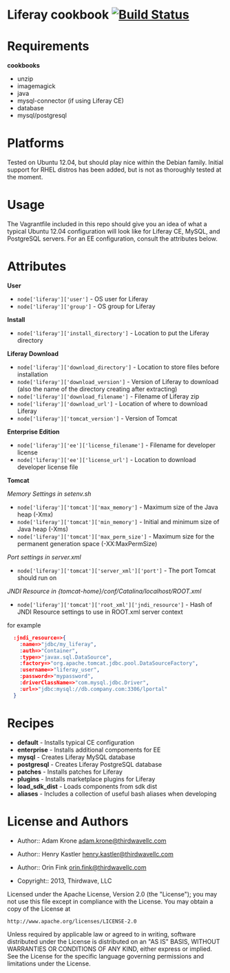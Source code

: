 # Liferay cookbook [![Build Status](https://secure.travis-ci.org/thirdwavellc/chef-liferay.png)](http://travis-ci.org/thirdwavellc/chef-liferay)

# Requirements

**cookbooks**

* unzip
* imagemagick
* java
* mysql-connector (if using Liferay CE)
* database
* mysql/postgresql

# Platforms

Tested on Ubuntu 12.04, but should play nice within the Debian family. Initial support for RHEL distros has been added, but is not as thoroughly tested at the moment.

# Usage

The Vagrantfile included in this repo should give you an idea of what a typical Ubuntu 12.04 configuration will look like for Liferay CE, MySQL, and PostgreSQL servers. For an EE configuration, consult the attributes below.

# Attributes

**User**

* `node['liferay']['user']` - OS user for Liferay
* `node['liferay']['group']` - OS group for Liferay

**Install**

* `node['liferay']['install_directory']` - Location to put the Liferay directory


**Liferay Download**

* `node['liferay']['download_directory']` - Location to store files before installation
* `node['liferay']['download_version']` - Version of Liferay to download (also the name of the directory creating after extracting)
* `node['liferay']['download_filename']` - Filename of Liferay zip
* `node['liferay']['download_url']` - Location of where to download Liferay
* `node['liferay']['tomcat_version']` - Version of Tomcat

**Enterprise Edition**

* `node['liferay']['ee']['license_filename']` - Filename for developer license
* `node['liferay']['ee']['license_url']` - Location to download developer license file

**Tomcat**

*Memory Settings in setenv.sh*
* `node['liferay']['tomcat']['max_memory']` - Maximum size of the Java heap (-Xmx)
* `node['liferay']['tomcat']['min_memory']` - Initial and minimum size of Java heap (-Xms)
* `node['liferay']['tomcat']['max_perm_size']` -  Maximum size for the permanent generation space (-XX:MaxPermSize)

*Port settings in server.xml*
* `node['liferay']['tomcat']['server_xml']['port']` - The port Tomcat should run on

*JNDI Resource in {tomcat-home}/conf/Catalina/localhost/ROOT.xml*
* `node['liferay']['tomcat']['root_xml']['jndi_resource']` - Hash of JNDI Resource settings to use in ROOT.xml server context

for example
```json
  :jndi_resource=>{
    :name=>"jdbc/my_liferay",
    :auth=>"Container",
    :type=>"javax.sql.DataSource",
    :factory=>"org.apache.tomcat.jdbc.pool.DataSourceFactory",
    :username=>"liferay_user",
    :password=>"mypassword",
    :driverClassName=>"com.mysql.jdbc.Driver",
    :url=>"jdbc:mysql://db.company.com:3306/lportal"
  }
```

# Recipes

* **default** - Installs typical CE configuration
* **enterprise** - Installs additional compoments for EE
* **mysql** - Creates Liferay MySQL database
* **postgresql** - Creates Liferay PostgreSQL database 
* **patches** - Installs patches for Liferay
* **plugins** - Installs marketplace plugins for Liferay
* **load_sdk_dist** - Loads components from sdk dist
* **aliases** - Includes a collection of useful bash aliases when developing

# License and Authors

* Author:: Adam Krone <adam.krone@thirdwavellc.com>
* Author:: Henry Kastler <henry.kastler@thirdwavellc.com>
* Author:: Orin Fink <orin.fink@thirdwavellc.com>

* Copyright:: 2013, Thirdwave, LLC

Licensed under the Apache License, Version 2.0 (the "License");
you may not use this file except in compliance with the License.
You may obtain a copy of the License at

    http://www.apache.org/licenses/LICENSE-2.0

Unless required by applicable law or agreed to in writing, software
distributed under the License is distributed on an "AS IS" BASIS,
WITHOUT WARRANTIES OR CONDITIONS OF ANY KIND, either express or implied.
See the License for the specific language governing permissions and
limitations under the License.
